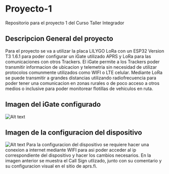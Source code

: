 # Proyecto-1
Repositorio para el proyecto 1 del Curso Taller Integrador

## Descripcion General del proyecto
Para el proyecto se va a utilizar la placa LILYGO LoRa con un ESP32 Version T3 1.6.1 para poder configurar un iGate utilizado APRS y LoRa para las comunicaciones con otros Trackers. El iGate permite a los Trackers poder transmitir informacion de ubicacion y telemetria sin necesidad de utilizar protocolos comunmente utilizados como WIFI o LTE celular. Mediante LoRa se puede transmitir a grandes distancias utilizando radiofrecuencia para poder tener una comunicacion en zonas rurales o de poco acceso a otros medios o inclusive para poder monitorear flotillas de vehiculos en ruta. 

## Imagen del iGate configurado
![Alt text](./Documentacion/Imagenes/Settings.png "Imagen del iGate")
## Imagen de la configuracion del dispositivo
![Alt text](./Documentacion/Imagenes/20240522_115032.jpg "Imagen de la configuracion del dispositivo")
Para la configuracion del dispositivo se requiere hacer una conexion a internet mediante WIFI para asi poder acceder al ip correspondiente del dispositivo y hacer los cambios necesarios. En la imagen anterior se muestra el Call Sign utlizado, junto con su comentario y su configuracion visual en el sitio de aprs.fi.
